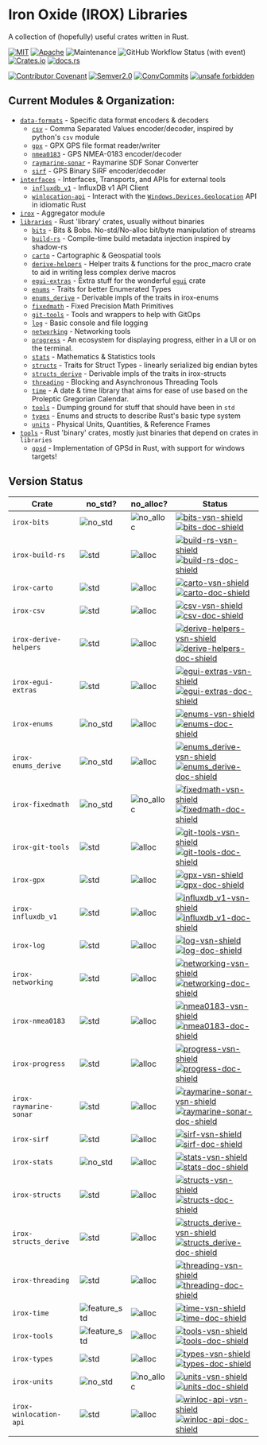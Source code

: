 Iron Oxide (IROX) Libraries
=============================
A collection of (hopefully) useful crates written in Rust.

[![MIT](https://img.shields.io/badge/license-MIT-blue.svg)](https://github.com/spmadden/irox/blob/master/LICENSE)
[![Apache](https://img.shields.io/badge/license-Apache-blue.svg)](https://github.com/spmadden/irox/blob/master/LICENSE-APACHE)
![Maintenance](https://img.shields.io/maintenance/yes/2024)
![GitHub Workflow Status (with event)](https://img.shields.io/github/actions/workflow/status/spmadden/irox/rust.yml)
[![Crates.io](https://img.shields.io/crates/v/irox)](https://crates.io/crates/irox/)
[![docs.rs](https://img.shields.io/docsrs/irox/latest)](https://docs.rs/irox/latest/irox/)

[![Contributor Covenant](https://img.shields.io/badge/Contributor%20Covenant-2.1-4baaaa.svg)](https://github.com/spmadden/irox/blob/master/CODE_OF_CONDUCT.md)
[![Semver2.0](https://img.shields.io/badge/semver-2.0-blue)](https://semver.org/spec/v2.0.0.html)
[![ConvCommits](https://img.shields.io/badge/conventional--commits-1.0-pink)](https://www.conventionalcommits.org/en/v1.0.0/)
[![unsafe forbidden](https://img.shields.io/badge/unsafe-forbidden-success.svg)](https://github.com/rust-secure-code/safety-dance/)

Current Modules & Organization:
-----------------

* [`data-formats`](https://github.com/spmadden/irox/blob/master/data-formats) - Specific data format encoders & decoders
    * [`csv`] - Comma Separated Values encoder/decoder, inspired by python's `csv` module
    * [`gpx`] - GPX GPS file format reader/writer
    * [`nmea0183`] - GPS NMEA-0183 encoder/decoder
    * [`raymarine-sonar`] - Raymarine SDF Sonar Converter
    * [`sirf`] - GPS Binary SiRF encoder/decoder
* [`interfaces`](https://github.com/spmadden/irox/blob/master/interfaces) - Interfaces, Transports, and APIs for
  external tools
    * [`influxdb_v1`] - InfluxDB v1 API Client
    * [`winlocation-api`] - Interact with
      the [`Windows.Devices.Geolocation`](https://learn.microsoft.com/en-us/uwp/api/windows.devices.geolocation) API in
      idiomatic Rust
* [`irox`](https://github.com/spmadden/irox/blob/master/irox) - Aggregator module
* [`libraries`](https://github.com/spmadden/irox/blob/master/libraries) - Rust 'library' crates, usually without
  binaries
    * [`bits`] - Bits & Bobs. No-std/No-alloc bit/byte manipulation of streams
    * [`build-rs`] - Compile-time build metadata injection inspired by shadow-rs
    * [`carto`] - Cartographic & Geospatial tools
    * [`derive-helpers`] - Helper traits & functions for the proc_macro crate to aid in writing less complex derive macros
    * [`egui-extras`] - Extra stuff for the wonderful [`egui`](https://github.com/emilk/egui) crate
    * [`enums`] - Traits for better Enumerated Types
    * [`enums_derive`] - Derivable impls of the traits in irox-enums
    * [`fixedmath`] - Fixed Precision Math Primitives
    * [`git-tools`] - Tools and wrappers to help with GitOps
    * [`log`] - Basic console and file logging
    * [`networking`] - Networking tools
    * [`progress`] - An ecosystem for displaying progress, either in a UI or on the terminal.
    * [`stats`] - Mathematics & Statistics tools
    * [`structs`] - Traits for Struct Types - linearly serialized big endian bytes
    * [`structs_derive`] - Derivable impls of the traits in irox-structs
    * [`threading`] - Blocking and Asynchronous Threading Tools
    * [`time`] - A date & time library that aims for ease of use based on the Proleptic Gregorian Calendar.
    * [`tools`] - Dumping ground for stuff that should have been in `std`
    * [`types`] - Enums and structs to describe Rust's basic type system
    * [`units`] - Physical Units, Quantities, & Reference Frames
* [`tools`](https://github.com/spmadden/irox/blob/master/tools) - Rust 'binary' crates, mostly just binaries that depend
  on crates in `libraries`
    * [`gpsd`] - Implementation of GPSd in Rust, with support for windows targets!

Version Status
------------------

| Crate                  | no_std?     | no_alloc?   | Status                                                                                                      |
|------------------------|-------------|-------------|-------------------------------------------------------------------------------------------------------------|
| `irox-bits`            | ![no_std]   | ![no_alloc] | [![bits-vsn-shield]][bits-crate] [![bits-doc-shield]][bits-doc]                                             |
| `irox-build-rs`        | ![std]      | ![alloc]    | [![build-rs-vsn-shield]][build-rs-crate] [![build-rs-doc-shield]][build-rs-doc]                             |
| `irox-carto`           | ![std]      | ![alloc]    | [![carto-vsn-shield]][carto-crate] [![carto-doc-shield]][carto-doc]                                         |
| `irox-csv`             | ![std]      | ![alloc]    | [![csv-vsn-shield]][csv-crate] [![csv-doc-shield]][csv-doc]                                                 |
| `irox-derive-helpers`  | ![std]      | ![alloc]    | [![derive-helpers-vsn-shield]][derive-helpers-crate] [![derive-helpers-doc-shield]][derive-helpers-doc]                                                 |
| `irox-egui-extras`     | ![std]      | ![alloc]    | [![egui-extras-vsn-shield]][egui-extras-crate] [![egui-extras-doc-shield]][egui-extras-doc]                 |
| `irox-enums`           | ![no_std]   | ![alloc]    | [![enums-vsn-shield]][enums-crate] [![enums-doc-shield]][enums-doc]                                         |
| `irox-enums_derive`    | ![no_std]   | ![alloc]    | [![enums_derive-vsn-shield]][enums_derive-crate] [![enums_derive-doc-shield]][enums_derive-doc]             |
| `irox-fixedmath`       | ![no_std]   | ![no_alloc] | [![fixedmath-vsn-shield]][fixedmath-crate] [![fixedmath-doc-shield]][fixedmath-doc]             |
| `irox-git-tools`       | ![std]      | ![alloc]    | [![git-tools-vsn-shield]][git-tools-crate] [![git-tools-doc-shield]][git-tools-doc]                         |
| `irox-gpx`             | ![std]      | ![alloc]    | [![gpx-vsn-shield]][gpx-crate] [![gpx-doc-shield]][gpx-doc]                                                 |
| `irox-influxdb_v1`     | ![std]      | ![alloc]    | [![influxdb_v1-vsn-shield]][influxdb_v1-crate] [![influxdb_v1-doc-shield]][influxdb_v1-doc]                 |
| `irox-log`             | ![std]      | ![alloc]    | [![log-vsn-shield]][log-crate] [![log-doc-shield]][log-doc]                                                 |
| `irox-networking`      | ![std]      | ![alloc]    | [![networking-vsn-shield]][networking-crate] [![networking-doc-shield]][networking-doc]                     |
| `irox-nmea0183`        | ![std]      | ![alloc]    | [![nmea0183-vsn-shield]][nmea0183-crate] [![nmea0183-doc-shield]][nmea0183-doc]                             |
| `irox-progress`        | ![std]      | ![alloc]    | [![progress-vsn-shield]][progress-crate] [![progress-doc-shield]][progress-doc]                             |
| `irox-raymarine-sonar` | ![std]      | ![alloc]    | [![raymarine-sonar-vsn-shield]][raymarine-sonar-crate] [![raymarine-sonar-doc-shield]][raymarine-sonar-doc] |
| `irox-sirf`            | ![std]      | ![alloc]    | [![sirf-vsn-shield]][sirf-crate] [![sirf-doc-shield]][sirf-doc]                                             |
| `irox-stats`           | ![no_std]   | ![alloc]    | [![stats-vsn-shield]][stats-crate] [![stats-doc-shield]][stats-doc]                                         |
| `irox-structs`         | ![std]      | ![alloc]    | [![structs-vsn-shield]][structs-crate] [![structs-doc-shield]][structs-doc]                                 |
| `irox-structs_derive`  | ![std]      | ![alloc]    | [![structs_derive-vsn-shield]][structs_derive-crate] [![structs_derive-doc-shield]][structs_derive-doc]     |
| `irox-threading`       | ![std]      | ![alloc]    | [![threading-vsn-shield]][threading-crate] [![threading-doc-shield]][threading-doc]                         |
| `irox-time`            | ![feature_std] | ![alloc]    | [![time-vsn-shield]][time-crate] [![time-doc-shield]][time-doc]                                             |
| `irox-tools`           | ![feature_std] | ![alloc]    | [![tools-vsn-shield]][tools-crate] [![tools-doc-shield]][tools-doc]                                         |
| `irox-types`           | ![std]      | ![alloc]    | [![types-vsn-shield]][types-crate] [![types-doc-shield]][types-doc]                                         |
| `irox-units`           | ![no_std]   | ![no_alloc] | [![units-vsn-shield]][units-crate] [![units-doc-shield]][units-doc]                                         |
| `irox-winlocation-api` | ![std]      | ![alloc]    | [![winloc-api-vsn-shield]][winloc-api-crate] [![winloc-api-doc-shield]][winloc-api-doc]                     |

[no_std]: https://img.shields.io/badge/no__std-yes-green "Library does not require std but may have features gated by 'std'"

[no_alloc]: https://img.shields.io/badge/no__alloc-yes-green "Library does not require alloc but may have features gated by 'alloc'"

[feature_std]: https://img.shields.io/badge/std-feature-blue "std is required by default, no_std available with default-features=false"

[feature_alloc]: https://img.shields.io/badge/alloc-feature-blue "alloc is required by default, no_std available with default-features=false"

[std]: https://img.shields.io/badge/std-required-lightgrey

[alloc]: https://img.shields.io/badge/alloc-required-lightgrey

[`bits`]: https://github.com/spmadden/irox/blob/master/libraries/bits

[bits-vsn-shield]: https://img.shields.io/crates/v/irox-bits.svg

[bits-doc-shield]: https://docs.rs/irox-bits/badge.svg

[bits-crate]: https://crates.io/crates/irox-bits

[bits-doc]: https://docs.rs/irox-bits

[`build-rs`]: https://github.com/spmadden/irox/blob/master/libraries/build-rs

[build-rs-vsn-shield]: https://img.shields.io/crates/v/irox-build-rs.svg

[build-rs-doc-shield]: https://docs.rs/irox-build-rs/badge.svg

[build-rs-crate]: https://crates.io/crates/irox-build-rs

[build-rs-doc]: https://docs.rs/irox-build-rs


[`carto`]: https://github.com/spmadden/irox/blob/master/libraries/carto

[carto-vsn-shield]: https://img.shields.io/crates/v/irox-carto.svg

[carto-doc-shield]: https://docs.rs/irox-carto/badge.svg

[carto-crate]: https://crates.io/crates/irox-carto

[carto-doc]: https://docs.rs/irox-carto

[`csv`]: https://github.com/spmadden/irox/blob/master/libraries/csv

[csv-vsn-shield]: https://img.shields.io/crates/v/irox-csv.svg

[csv-doc-shield]: https://docs.rs/irox-csv/badge.svg

[csv-crate]: https://crates.io/crates/irox-csv

[csv-doc]: https://docs.rs/irox-csv

[`derive-helpers`]: https://github.com/spmadden/irox/blob/master/libraries/derive-helpers

[derive-helpers-vsn-shield]: https://img.shields.io/crates/v/irox-derive-helpers.svg

[derive-helpers-doc-shield]: https://docs.rs/irox-derive-helpers/badge.svg

[derive-helpers-crate]: https://crates.io/crates/irox-derive-helpers

[derive-helpers-doc]: https://docs.rs/irox-derive-helpers


[`egui-extras`]: https://github.com/spmadden/irox/blob/master/libraries/egui-extras

[egui-extras-vsn-shield]: https://img.shields.io/crates/v/irox-egui-extras.svg

[egui-extras-doc-shield]: https://docs.rs/irox-egui-extras/badge.svg

[egui-extras-crate]: https://crates.io/crates/irox-egui-extras

[egui-extras-doc]: https://docs.rs/irox-egui-extras

[`enums`]: https://github.com/spmadden/irox/blob/master/libraries/enums

[enums-vsn-shield]: https://img.shields.io/crates/v/irox-enums.svg

[enums-doc-shield]: https://docs.rs/irox-enums/badge.svg

[enums-crate]: https://crates.io/crates/irox-enums

[enums-doc]: https://docs.rs/irox-enums

[`enums_derive`]: https://github.com/spmadden/irox/blob/master/libraries/enums_derive

[enums_derive-vsn-shield]: https://img.shields.io/crates/v/irox-enums_derive.svg

[enums_derive-doc-shield]: https://docs.rs/irox-enums_derive/badge.svg

[enums_derive-crate]: https://crates.io/crates/irox-enums_derive

[enums_derive-doc]: https://docs.rs/irox-enums_derive

[`fixedmath`]: https://github.com/spmadden/irox/blob/master/libraries/fixedmath

[fixedmath-vsn-shield]: https://img.shields.io/crates/v/irox-fixedmath.svg

[fixedmath-doc-shield]: https://docs.rs/irox-fixedmath/badge.svg

[fixedmath-crate]: https://crates.io/crates/irox-fixedmath

[fixedmath-doc]: https://docs.rs/irox-fixedmath

[`git-tools`]: https://github.com/spmadden/irox/blob/master/libraries/git-tools

[git-tools-vsn-shield]: https://img.shields.io/crates/v/irox-git-tools.svg

[git-tools-doc-shield]: https://docs.rs/irox-git-tools/badge.svg

[git-tools-crate]: https://crates.io/crates/irox-git-tools

[git-tools-doc]: https://docs.rs/irox-git-tools

[`gpx`]: https://github.com/spmadden/irox/blob/master/libraries/gpx

[gpx-vsn-shield]: https://img.shields.io/crates/v/irox-gpx.svg

[gpx-doc-shield]: https://docs.rs/irox-gpx/badge.svg

[gpx-crate]: https://crates.io/crates/irox-gpx

[gpx-doc]: https://docs.rs/irox-gpx

[`influxdb_v1`]: https://github.com/spmadden/irox/blob/master/libraries/influxdb_v1

[influxdb_v1-vsn-shield]: https://img.shields.io/crates/v/irox-influxdb_v1.svg

[influxdb_v1-doc-shield]: https://docs.rs/irox-influxdb_v1/badge.svg

[influxdb_v1-crate]: https://crates.io/crates/irox-influxdb_v1

[influxdb_v1-doc]: https://docs.rs/irox-influxdb_v1

[`log`]: https://github.com/spmadden/irox/blob/master/libraries/log

[log-vsn-shield]: https://img.shields.io/crates/v/irox-log.svg

[log-doc-shield]: https://docs.rs/irox-log/badge.svg

[log-crate]: https://crates.io/crates/irox-log

[log-doc]: https://docs.rs/irox-log

[`networking`]: https://github.com/spmadden/irox/blob/master/libraries/networking

[networking-vsn-shield]: https://img.shields.io/crates/v/irox-networking.svg

[networking-doc-shield]: https://docs.rs/irox-networking/badge.svg

[networking-crate]: https://crates.io/crates/irox-networking

[networking-doc]: https://docs.rs/irox-networking

[`nmea0183`]: https://github.com/spmadden/irox/blob/master/libraries/nmea0183

[nmea0183-vsn-shield]: https://img.shields.io/crates/v/irox-nmea0183.svg

[nmea0183-doc-shield]: https://docs.rs/irox-nmea0183/badge.svg

[nmea0183-crate]: https://crates.io/crates/irox-nmea0183

[nmea0183-doc]: https://docs.rs/irox-nmea0183

[`progress`]: https://github.com/spmadden/irox/blob/master/libraries/progress

[progress-vsn-shield]: https://img.shields.io/crates/v/irox-progress.svg

[progress-doc-shield]: https://docs.rs/irox-progress/badge.svg

[progress-crate]: https://crates.io/crates/irox-progress

[progress-doc]: https://docs.rs/irox-progress

[`raymarine-sonar`]: https://github.com/spmadden/irox/blob/master/libraries/raymarine-sonar

[raymarine-sonar-vsn-shield]: https://img.shields.io/crates/v/irox-raymarine-sonar.svg

[raymarine-sonar-doc-shield]: https://docs.rs/irox-raymarine-sonar/badge.svg

[raymarine-sonar-crate]: https://crates.io/crates/irox-raymarine-sonar

[raymarine-sonar-doc]: https://docs.rs/irox-raymarine-sonar

[`sirf`]: https://github.com/spmadden/irox/blob/master/libraries/sirf

[sirf-vsn-shield]: https://img.shields.io/crates/v/irox-sirf.svg

[sirf-doc-shield]: https://docs.rs/irox-sirf/badge.svg

[sirf-crate]: https://crates.io/crates/irox-sirf

[sirf-doc]: https://docs.rs/irox-sirf

[`stats`]: https://github.com/spmadden/irox/blob/master/libraries/stats

[stats-vsn-shield]: https://img.shields.io/crates/v/irox-stats.svg

[stats-doc-shield]: https://docs.rs/irox-stats/badge.svg

[stats-crate]: https://crates.io/crates/irox-stats

[stats-doc]: https://docs.rs/irox-stats

[`structs`]: https://github.com/spmadden/irox/blob/master/libraries/structs

[structs-vsn-shield]: https://img.shields.io/crates/v/irox-structs.svg

[structs-doc-shield]: https://docs.rs/irox-structs/badge.svg

[structs-crate]: https://crates.io/crates/irox-structs

[structs-doc]: https://docs.rs/irox-structs

[`structs_derive`]: https://github.com/spmadden/irox/blob/master/libraries/threading

[structs_derive-vsn-shield]: https://img.shields.io/crates/v/irox-threading.svg

[structs_derive-doc-shield]: https://docs.rs/irox-threading/badge.svg

[structs_derive-crate]: https://crates.io/crates/irox-threading

[structs_derive-doc]: https://docs.rs/irox-threading

[`threading`]: https://github.com/spmadden/irox/blob/master/libraries/threading

[threading-vsn-shield]: https://img.shields.io/crates/v/irox-threading.svg

[threading-doc-shield]: https://docs.rs/irox-threading/badge.svg

[threading-crate]: https://crates.io/crates/irox-threading

[threading-doc]: https://docs.rs/irox-threading

[`time`]: https://github.com/spmadden/irox/blob/master/libraries/time

[time-vsn-shield]: https://img.shields.io/crates/v/irox-time.svg

[time-doc-shield]: https://docs.rs/irox-time/badge.svg

[time-crate]: https://crates.io/crates/irox-time

[time-doc]: https://docs.rs/irox-time

[`tools`]: https://github.com/spmadden/irox/blob/master/libraries/tools

[tools-vsn-shield]: https://img.shields.io/crates/v/irox-tools.svg

[tools-doc-shield]: https://docs.rs/irox-tools/badge.svg

[tools-crate]: https://crates.io/crates/irox-tools

[tools-doc]: https://docs.rs/irox-tools

[`types`]: https://github.com/spmadden/irox/blob/master/libraries/types

[types-vsn-shield]: https://img.shields.io/crates/v/irox-types.svg

[types-doc-shield]: https://docs.rs/irox-types/badge.svg

[types-crate]: https://crates.io/crates/irox-types

[types-doc]: https://docs.rs/irox-types

[`units`]: https://github.com/spmadden/irox/blob/master/libraries/units

[units-vsn-shield]: https://img.shields.io/crates/v/irox-units.svg

[units-doc-shield]: https://docs.rs/irox-units/badge.svg

[units-crate]: https://crates.io/crates/irox-units

[units-doc]: https://docs.rs/irox-units

[`winlocation-api`]: https://github.com/spmadden/irox/blob/master/interfaces/win-location-api

[winloc-api-vsn-shield]: https://img.shields.io/crates/v/irox-winlocation-api.svg

[winloc-api-doc-shield]: https://docs.rs/irox-winlocation-api/badge.svg

[winloc-api-crate]: https://crates.io/crates/irox-winlocation-api

[winloc-api-doc]: https://docs.rs/irox-winlocation-api

[`gpsd`]: https://github.com/spmadden/irox/blob/master/tools/gpsd

